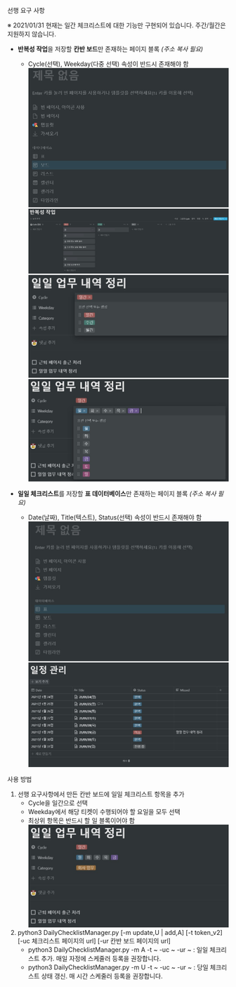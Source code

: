 선행 요구 사항

※ 2021/01/31 현재는 일간 체크리스트에 대한 기능만 구현되어 있습니다. 주간/월간은 지원하지 않습니다.

* **반복성 작업**을 저장할 **칸반 보드**만 존재하는 페이지 블록 _(주소 복사 필요)_
  * Cycle(선택), Weekday(다중 선택) 속성이 반드시 존재해야 함
![칸반 보드 생성하기](./images/page_board.jpg)
![생성된 보드 예시](./images/sample_board.jpg)
![cycle - 일간,주간,월간](./images/cycle.jpg)
![weekday - 월,화,수,목,금,토,일](./images/weekday.jpg)

* **일일 체크리스트**를 저장할 **표 데이터베이스**만 존재하는 페이지 블록 _(주소 복사 필요)_
  * Date(날짜), Title(텍스트), Status(선택) 속성이 반드시 존재해야 함
![표 생성하기](./images/page_table.jpg)
![생성된 표 예시](./images/table_checklist.jpg)

사용 방법
1. 선행 요구사항에서 만든 칸반 보드에 일일 체크리스트 항목을 추가
    * Cycle을 일간으로 선택
    * Weekday에서 해당 티켓이 수행되어야 할 요일을 모두 선택
    * 최상위 항목은 반드시 할 일 블록이어야 함
![티켓 예시](./images/sample_ticket.jpg)
2. python3 DailyChecklistManager.py [-m update,U | add,A] [-t token_v2] [-uc 체크리스트 페이지의 url] [-ur 칸반 보드 페이지의 url]
    * python3 DailyChecklistManager.py -m A -t ~ -uc ~ -ur ~ : 일일 체크리스트 추가. 매일 자정에 스케줄러 등록을 권장합니다.
    * python3 DailyChecklistManager.py -m U -t ~ -uc ~ -ur ~ : 당일 체크리스트 상태 갱신. 매 시간 스케줄러 등록을 권장합니다.
